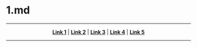 # 1.md

----

<p align="center">
   <strong><a href="#link1">Link 1</a></strong>
   |
   <strong><a href="#link">Link 2</a></strong>
   |
   <strong><a href="#link">Link 3</a></strong>
   |
   <strong><a href="#link">Link 4</a></strong>
   |
   <strong><a href="#link">Link 5</a></strong>
</p>

----
